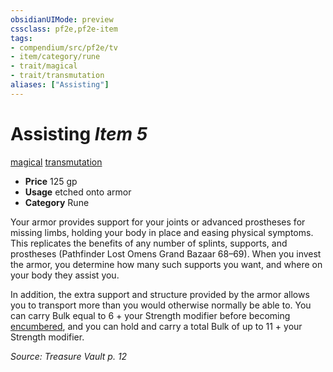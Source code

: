 ```yaml
---
obsidianUIMode: preview
cssclass: pf2e,pf2e-item
tags:
- compendium/src/pf2e/tv
- item/category/rune
- trait/magical
- trait/transmutation
aliases: ["Assisting"]
---
```

# Assisting *Item 5*  
[magical](rules/traits/magical.md)  [transmutation](rules/traits/transmutation.md)  

- **Price** 125 gp
- **Usage** etched onto armor
- **Category** Rune

Your armor provides support for your joints or advanced prostheses for missing limbs, holding your body in place and easing physical symptoms. This replicates the benefits of any number of splints, supports, and prostheses (Pathfinder Lost Omens Grand Bazaar 68–69). When you invest the armor, you determine how many such supports you want, and where on your body they assist you.

In addition, the extra support and structure provided by the armor allows you to transport more than you would otherwise normally be able to. You can carry Bulk equal to 6 + your Strength modifier before becoming [encumbered](rules/conditions.md#Encumbered), and you can hold and carry a total Bulk of up to 11 + your Strength modifier.

*Source: Treasure Vault p. 12*